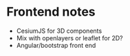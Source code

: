 # Frontend notes
- CesiumJS for 3D components
- Mix with openlayers or leaflet for 2D?
- Angular/bootstrap front end
